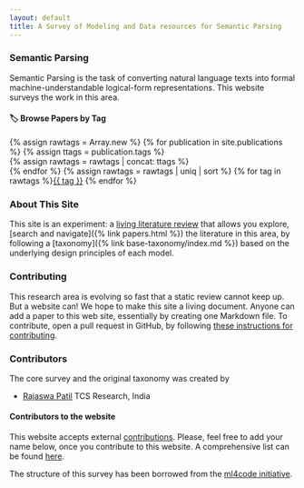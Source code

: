 ```yaml
---
layout: default
title: A Survey of Modeling and Data resources for Semantic Parsing
---
```

### Semantic Parsing

Semantic Parsing is the task of converting natural language texts into formal machine-understandable logical-form representations. This website surveys the work in this area.

#### 🏷 Browse Papers by Tag
{% assign rawtags = Array.new %}
{% for publication in site.publications %}
  {% assign ttags = publication.tags  %}  
  {% assign rawtags = rawtags | concat: ttags %}  
{% endfor %}
{% assign rawtags = rawtags | uniq | sort %}
{% for tag in rawtags %}<tag><a href="/tags.html#{{ tag }}">{{ tag }}</a></tag> {% endfor %}

### About This Site

This site is an experiment: a [living literature review](https://en.wikipedia.org/wiki/Living_review) that allows
you explore, [search and navigate]({% link papers.html %}) the literature in this area, by
following a [taxonomy]({% link base-taxonomy/index.md %})
based on the underlying design principles of each model.

### Contributing

This research area is evolving so fast that a static review cannot keep up.
But a website can! We hope to make this site a living document.
Anyone can add a paper to this web site, essentially by creating one Markdown file.
 To contribute, open a pull request in GitHub, by following [these instructions 
for contributing](contributing.html).

### Contributors

The core survey and the original taxonomy was created by

* [Rajaswa Patil](https://rajaswa.github.io/) TCS Research, India

#### Contributors to the website
This website accepts external [contributions](/contributing.html).
Please, feel free to add your name below, once you contribute to this
website. A comprehensive list can be found [here](https://github.com/semantic-parsing/semantic-parsing.github.io/graphs/contributors).

The structure of this survey has been borrowed from the [ml4code initiative](https://ml4code.github.io/).